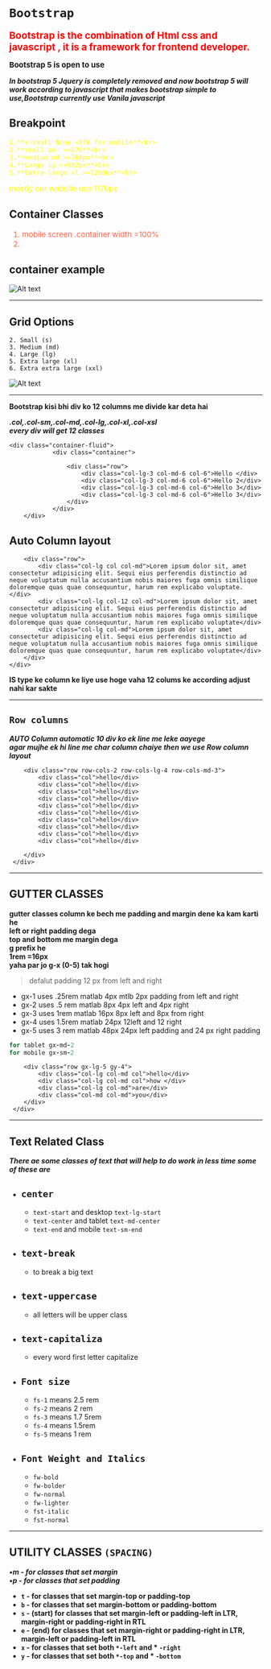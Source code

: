 # `Bootstrap` 

**<span style="color:red; font-size:19px;">Bootstrap is the combination of Html css and javascript , it is a framework for frontend developer.</span>**

**<span style="font-size:15px;">Bootstrap 5 is open to use</span>**

***In bootstrap 5 Jquery is completely removed and now bootstrap 5 will work according to javascript that makes bootstrap simple to use,Bootstrap currently use Vanila javascript***


## Breakpoint
<div style="color:yellow; font-size:15px">

```
1.**x-small None <576 for mobile**<br>
2.**small sm  >=576**<br>
3.**medium md >=768px**<br>
4.**Large lg >=992px**<br>
5.**Extra-large xl >=1200px**<br>
```
mostly our website use 1170px
</div>

## Container Classes


<div style="color:tomato;font-size:15px;">

1. mobile screen .container  width =100%
2. 

</div>

## container example

![Alt text](ffv.JPG)

<hr color="red" size="10px">

## Grid Options
```1. Extra small (xs)
2. Small (s)
3. Medium (md)
4. Large (lg)
5. Extra large (xl)
6. Extra extra large (xxl)
```

![Alt text](image.png)

<hr color="red">

**Bootstrap kisi bhi div ko 12 columns me divide kar deta hai**

***.col,.col-sm,.col-md,.col-lg,.col-xl,.col-xsl<br>
every div will get 12
classes*** 

```
<div class="container-fluid">
            <div class="container">
               
                <div class="row">
                    <div class="col-lg-3 col-md-6 col-6">Hello </div>
                    <div class="col-lg-3 col-md-6 col-6">Hello 2</div>
                    <div class="col-lg-3 col-md-6 col-6">Hello 3</div>
                    <div class="col-lg-3 col-md-6 col-6">Hello 3</div>
                </div>
            </div>
    </div>
```
## Auto Column layout

```<div class="container">
    <div class="row">
        <div class="col-lg col col-md">Lorem ipsum dolor sit, amet consectetur adipisicing elit. Sequi eius perferendis distinctio ad neque voluptatum nulla accusantium nobis maiores fuga omnis similique doloremque quas quae consequuntur, harum rem explicabo voluptate.</div>
        <div class="col-lg col-12 col-md">Lorem ipsum dolor sit, amet consectetur adipisicing elit. Sequi eius perferendis distinctio ad neque voluptatum nulla accusantium nobis maiores fuga omnis similique doloremque quas quae consequuntur, harum rem explicabo voluptate</div>
        <div class="col-lg col-md">Lorem ipsum dolor sit, amet consectetur adipisicing elit. Sequi eius perferendis distinctio ad neque voluptatum nulla accusantium nobis maiores fuga omnis similique doloremque quas quae consequuntur, harum rem explicabo voluptate</div>
    </div>
</div> 
```



**IS type ke column ke liye 
use hoge vaha 12 colums ke according adjust nahi kar sakte**

<hr color="yellow">

## `Row columns`



***AUTO Column automatic 10 div ko ek line me leke aayege <br>agar mujhe ek hi line me char column chaiye then we use Row column layout***


```<div class="container">
    <div class="row row-cols-2 row-cols-lg-4 row-cols-md-3">
        <div class="col">hello</div>
        <div class="col">hello</div>
        <div class="col">hello</div>
        <div class="col">hello</div>
        <div class="col">hello</div>
        <div class="col">hello</div>
        <div class="col">hello</div>
        <div class="col">hello</div>
        <div class="col">hello</div>
        <div class="col">hello</div>

    </div>
 </div>
 ```

<hr color="blue">

## GUTTER CLASSES

**gutter classes column ke bech me padding and margin dene ka kam karti he <br> left or right padding dega <br> top and bottom me margin dega <br> g prefix he <br> 1rem =16px <br> yaha par jo
g-x (0-5) tak hogi**

> defalut padding 12 px from left and right
* gx-1 uses .25rem matlab 4px mtlb 2px padding from left and right
* gx-2 uses .5 rem matlab 8px 
4px left and 4px right
* gx-3 uses 1rem matlab 16px 
8px left and 8px from right
* gx-4 uses 1.5rem matlab 24px 
12left and 12 right 
* gx-5 uses 3 rem matlab 48px
24px left padding and 24 px right padding

```for desktop gx-lg-1
for tablet gx-md-2
for mobile gx-sm-2
```



```<div class="container">
    <div class="row gx-lg-5 gy-4">
        <div class="col-lg col-md col">hello</div>
        <div class="col-lg col-md col">how </div>
        <div class="col-lg col-md">are</div>
        <div class="col-md col-md">you</div>
    </div>
 </div>
 ```
 
<hr color="white">

## Text Related Class

***There ae some classes of text that will help to do work in less time some of these are***
- ## `center`
     - `text-start` and desktop `text-lg-start` 
     - `text-center` and
     tablet `text-md-center`
     - `text-end` and mobile `text-sm-end`
 
- ## `text-break`
     + to break a big text

- ## `text-uppercase`
     + all letters will be upper class
- ## `text-capitaliza`
     + every word first letter capitalize

- ## `Font size`
     + `fs-1` means 2.5 rem
     + `fs-2` means 2 rem
     + `fs-3` means 1.7 5rem
     + `fs-4` means 1.5rem
     + `fs-5` means 1 rem

- ## `Font Weight and Italics`
     + `fw-bold` 
     + `fw-bolder`
     + `fw-normal`
     + `fw-lighter`
     + `fst-italic`
     + `fst-normal`

<hr size="10" color="green">

## UTILITY CLASSES `(SPACING)`


***•m - for classes that set margin<br>
•p - for classes that set padding***

- **`t` - for classes that set margin-top or padding-top**
- **`b` - for classes that set margin-bottom or padding-bottom**
- **`s` - (start) for classes that set margin-left or padding-left in LTR, margin-right or padding-right in RTL**
- **`e` - (end) for classes that set margin-right or padding-right in LTR, margin-left or padding-left in RTL**
- **`x` - for classes that set both `*-left` and * `-right`**
- **`y` - for classes that set both `*-top` and * `-bottom`**